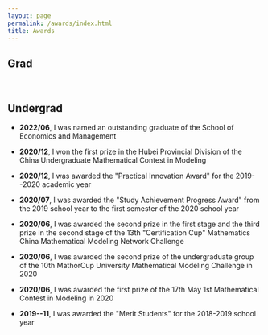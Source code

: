 ```yaml
---
layout: page
permalink: /awards/index.html
title: Awards
---
```


## Grad

<br>

## Undergrad

- **2022/06**, I was named an outstanding graduate of the School of Economics and 
Management

- **2020/12**, I won the first prize in the Hubei Provincial Division of the China
Undergraduate Mathematical Contest in Modeling

- **2020/12**, I was awarded the "Practical Innovation Award" for the 2019--2020 
academic year

- **2020/07**, I was awarded the "Study Achievement Progress Award" from the 2019 
school year to the first semester of the 2020 school year

- **2020/06**, I was awarded the second prize in the first stage and the third prize in the 
second stage of the 13th "Certification Cup" Mathematics China Mathematical 
Modeling Network Challenge

- **2020/06**, I was awarded the second prize of the undergraduate group of the 10th 
MathorCup University Mathematical Modeling Challenge in 2020

- **2020/06**, I was awarded the first prize of the 17th May 1st Mathematical Contest in 
Modeling in 2020

- **2019--11**, I was awarded the "Merit Students" for the 2018-2019 school year




